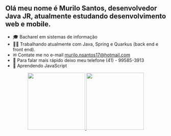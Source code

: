 ## Olá meu nome é Murilo Santos, desenvolvedor Java JR, atualmente estudando desenvolvimento web e mobile.

- 🎓 Bacharel em sistemas de informação
- 👨‍💻 Trabalhando atualmente com Java, Spring e Quarkus (back end e front end). 
- ✉ Contate me no e-mail murilo.nsantos17@hotmail.com 
- 📱 Para falar mais rápido deixo meu telefone (41) - 99585-3913 
- 📘 Aprendendo JavaScript 

<div align="center">
  <a href="https://github.com/MuriloNSantos17">
  <img height="180em" src="https://github-readme-stats.vercel.app/api?username=MuriloNSantos17&show_icons=true&theme=dracula&include_all_commits=true&count_private=true"/>
  <img height="180em" src="https://github-readme-stats.vercel.app/api/top-langs/?username=MuriloNSantos17&layout=compact&langs_count=7&theme=dracula"/>
</div>
  
  


